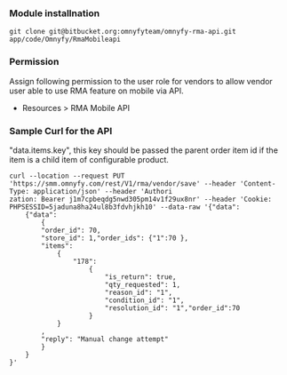 ### Module installnation

```
git clone git@bitbucket.org:omnyfyteam/omnyfy-rma-api.git app/code/Omnyfy/RmaMobileapi
```

### Permission
Assign following permission to the user role for vendors to allow vendor user able to use RMA feature on mobile via API. 

* Resources > RMA Mobile API

### Sample Curl for the API 

"data.items.key", this key should be passed the parent order item id if the item is a child item of configurable product.

```
curl --location --request PUT 'https://smm.omnyfy.com/rest/V1/rma/vendor/save' --header 'Content-Type: application/json' --header 'Authori
zation: Bearer j1m7cpbeqdg5nwd305pm14v1f29ux8nr' --header 'Cookie: PHPSESSID=5jaduna8ha24ul8b3fdvhjkh10' --data-raw '{"data":
    {"data":
        {
        "order_id": 70,
        "store_id": 1,"order_ids": {"1":70 },
        "items":
            {
                "178":
                    {
                        "is_return": true,
                        "qty_requested": 1,
                        "reason_id": "1",
                        "condition_id": "1",
                        "resolution_id": "1","order_id":70
                    }
            }
        ,
        "reply": "Manual change attempt"
        }
    }
}'
```